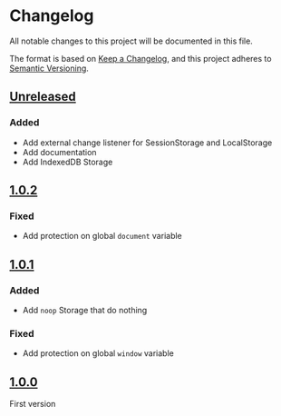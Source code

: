 # Changelog
All notable changes to this project will be documented in this file.

The format is based on [Keep a Changelog](https://keepachangelog.com/en/1.0.0/),
and this project adheres to [Semantic Versioning](https://semver.org/spec/v2.0.0.html).

## [Unreleased]

### Added

- Add external change listener for SessionStorage and LocalStorage
- Add documentation
- Add IndexedDB Storage

## [1.0.2]

### Fixed

- Add protection on global `document` variable

## [1.0.1]

### Added

- Add `noop` Storage that do nothing

### Fixed

- Add protection on global `window` variable

## [1.0.0]

First version

[Unreleased]: https://github.com/MacFJA/svelte-persistent-store/compare/1.0.2...HEAD
[1.0.2]: https://github.com/MacFJA/svelte-persistent-store/compare/1.0.1...1.0.2
[1.0.1]: https://github.com/MacFJA/svelte-persistent-store/compare/1.0.0...1.0.1
[1.0.0]: https://github.com/MacFJA/svelte-persistent-store/releases/tag/1.0.0
